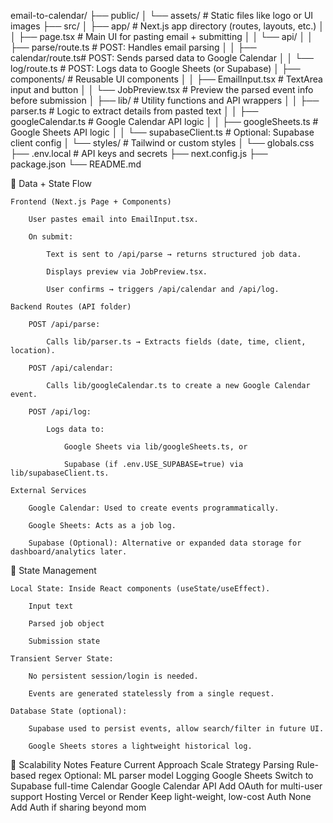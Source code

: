 email-to-calendar/
├── public/
│   └── assets/                   # Static files like logo or UI images
├── src/
│   ├── app/                      # Next.js app directory (routes, layouts, etc.)
│   │   ├── page.tsx             # Main UI for pasting email + submitting
│   │   └── api/
│   │       ├── parse/route.ts   # POST: Handles email parsing
│   │       ├── calendar/route.ts# POST: Sends parsed data to Google Calendar
│   │       └── log/route.ts     # POST: Logs data to Google Sheets (or Supabase)
│   ├── components/              # Reusable UI components
│   │   ├── EmailInput.tsx       # TextArea input and button
│   │   └── JobPreview.tsx       # Preview the parsed event info before submission
│   ├── lib/                     # Utility functions and API wrappers
│   │   ├── parser.ts            # Logic to extract details from pasted text
│   │   ├── googleCalendar.ts    # Google Calendar API logic
│   │   ├── googleSheets.ts      # Google Sheets API logic
│   │   └── supabaseClient.ts    # Optional: Supabase client config
│   └── styles/                  # Tailwind or custom styles
│       └── globals.css
├── .env.local                   # API keys and secrets
├── next.config.js
├── package.json
└── README.md

🔄 Data + State Flow

    Frontend (Next.js Page + Components)

        User pastes email into EmailInput.tsx.

        On submit:

            Text is sent to /api/parse → returns structured job data.

            Displays preview via JobPreview.tsx.

            User confirms → triggers /api/calendar and /api/log.

    Backend Routes (API folder)

        POST /api/parse:

            Calls lib/parser.ts → Extracts fields (date, time, client, location).

        POST /api/calendar:

            Calls lib/googleCalendar.ts to create a new Google Calendar event.

        POST /api/log:

            Logs data to:

                Google Sheets via lib/googleSheets.ts, or

                Supabase (if .env.USE_SUPABASE=true) via lib/supabaseClient.ts.

    External Services

        Google Calendar: Used to create events programmatically.

        Google Sheets: Acts as a job log.

        Supabase (Optional): Alternative or expanded data storage for dashboard/analytics later.

🧠 State Management

    Local State: Inside React components (useState/useEffect).

        Input text

        Parsed job object

        Submission state

    Transient Server State:

        No persistent session/login is needed.

        Events are generated statelessly from a single request.

    Database State (optional):

        Supabase used to persist events, allow search/filter in future UI.

        Google Sheets stores a lightweight historical log.

🧩 Scalability Notes
Feature	Current Approach	Scale Strategy
Parsing	Rule-based regex	Optional: ML parser model
Logging	Google Sheets	Switch to Supabase full-time
Calendar	Google Calendar API	Add OAuth for multi-user support
Hosting	Vercel or Render	Keep light-weight, low-cost
Auth	None	Add Auth if sharing beyond mom